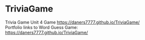 # TriviaGame
Trivia Game
Unit 4 Game https://daners7777.github.io/TriviaGame/ <br>
Portfolio links to Word Guess Game: https://daners7777.github.io/TriviaGame/
